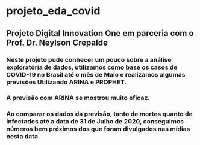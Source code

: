 # projeto_eda_covid
## Projeto Digital Innovation One em parceria com o Prof. Dr. Neylson Crepalde

### Neste projeto pude conhecer um pouco sobre a análise exploratória de dados, utilizamos como base os casos de COVID-19 no Brasil até o mês de Maio e realizamos algumas previsões Utilizando ARINA e PROPHET.

###  A previsão com ARINA se mostrou muito eficaz.

### Ao comparar os dados da previsão, tanto de mortes quanto de infectados até a data de 31 de Julho de 2020, conseguimos números bem próximos dos que foram divulgados nas mídias nesta data.

